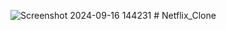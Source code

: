 ![Screenshot 2024-09-16 144231](https://github.com/user-attachments/assets/8bc1d43f-3f8a-4f17-9c5d-ef583819082b)
#   N e t f l i x _ C l o n e  
 